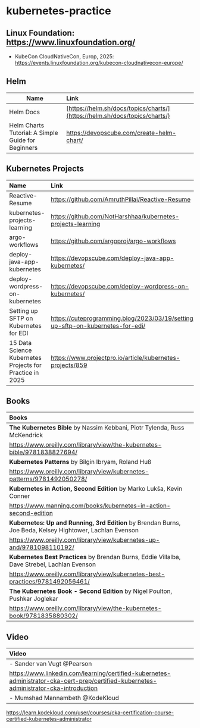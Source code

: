 # kubernetes-practice

## Linux Foundation: https://www.linuxfoundation.org/

- KubeCon CloudNativeCon, Europ, 2025: https://events.linuxfoundation.org/kubecon-cloudnativecon-europe/

## Helm
| Name        | Link           |
| ------------- |:-------------|
| Helm Docs      | [https://helm.sh/docs/topics/charts/](https://helm.sh/docs/topics/charts/) |
| Helm Charts Tutorial: A Simple Guide for Beginners | https://devopscube.com/create-helm-chart/ |

## Kubernetes Projects
| Name | Link |
|:-------------------------------|:------------------------|
| Reactive-Resume                | https://github.com/AmruthPillai/Reactive-Resume |
| kubernetes-projects-learning   | https://github.com/NotHarshhaa/kubernetes-projects-learning |
| argo-workflows                 | https://github.com/argoproj/argo-workflows |
| deploy-java-app-kubernetes     | https://devopscube.com/deploy-java-app-kubernetes/ |
| deploy-wordpress-on-kubernetes | https://devopscube.com/deploy-wordpress-on-kubernetes/ |
| Setting up SFTP on Kubernetes for EDI | https://cuteprogramming.blog/2023/03/19/setting-up-sftp-on-kubernetes-for-edi/ |
| 15 Data Science Kubernetes Projects for Practice in 2025 | https://www.projectpro.io/article/kubernetes-projects/859 |

## Books
| Books |
| :--------------- |
| **The Kubernetes Bible** by Nassim Kebbani, Piotr Tylenda, Russ McKendrick |
| https://www.oreilly.com/library/view/the-kubernetes-bible/9781838827694/ |
| **Kubernetes Patterns** by Bilgin Ibryam, Roland Huß |
| https://www.oreilly.com/library/view/kubernetes-patterns/9781492050278/ |
| **Kubernetes in Action, Second Edition** by Marko Lukša, Kevin Conner|
| https://www.manning.com/books/kubernetes-in-action-second-edition |
| **Kubernetes: Up and Running, 3rd Edition** by Brendan Burns, Joe Beda, Kelsey Hightower, Lachlan Evenson |
| https://www.oreilly.com/library/view/kubernetes-up-and/9781098110192/ |
| **Kubernetes Best Practices** by Brendan Burns, Eddie Villalba, Dave Strebel, Lachlan Evenson |
| https://www.oreilly.com/library/view/kubernetes-best-practices/9781492056461/ |
| **The Kubernetes Book - Second Edition** by Nigel Poulton, Pushkar Joglekar |
| https://www.oreilly.com/library/view/the-kubernetes-book/9781835880302/ |

## Video
| Video |
| :--------------- |
| - Sander van Vugt @Pearson |
| https://www.linkedin.com/learning/certified-kubernetes-administrator-cka-cert-prep/certified-kubernetes-administrator-cka-introduction |
| - Mumshad Mannambeth @KodeKloud |
https://learn.kodekloud.com/user/courses/cka-certification-course-certified-kubernetes-administrator
